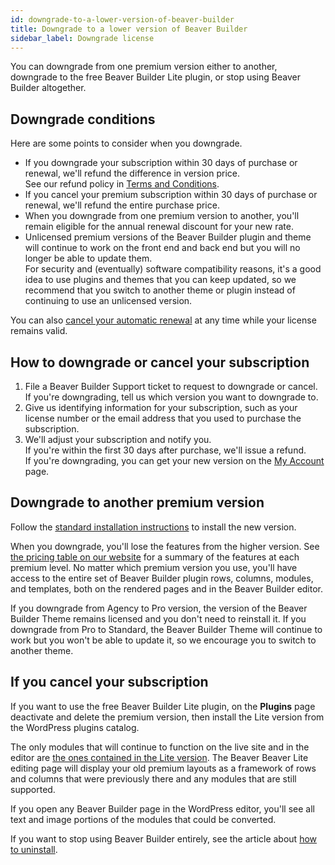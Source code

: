 ```yaml
---
id: downgrade-to-a-lower-version-of-beaver-builder
title: Downgrade to a lower version of Beaver Builder
sidebar_label: Downgrade license
---
```


You can downgrade from one premium version either to another, downgrade to the free Beaver Builder Lite plugin, or stop using Beaver Builder altogether. 

## Downgrade conditions

Here are some points to consider when you downgrade.

* If you downgrade your subscription within 30 days of purchase or renewal, we'll refund the difference in version price.  
See our refund policy in [Terms and Conditions](https://www.wpbeaverbuilder.com/terms-and-conditions/).
* If you cancel your premium subscription within 30 days of purchase or renewal, we'll refund the entire purchase price. 
* When you  downgrade from one premium version to another, you'll remain  eligible for the annual renewal discount for your new rate.
* Unlicensed premium versions of the Beaver Builder plugin and theme will continue to work on the front end and back end but you will no longer be able to update them.  
For security and (eventually) software compatibility reasons, it's a good idea to use plugins and themes that you can keep updated, so we recommend that you switch to another theme or plugin instead of continuing to use an unlicensed version.

You can also [cancel your automatic renewal](/general/account-billing/cancel-your-automatic-renewal.md) at any time while your license remains valid.

## How to downgrade or cancel your subscription

1. File a Beaver Builder Support ticket to request to downgrade or cancel.  
If you're downgrading, tell us which version you want to downgrade to.
2. Give us identifying information for your subscription, such as your license number or the email address that you used to purchase the subscription.  
2. We'll adjust your subscription and notify you.  
If you're within the first 30 days after purchase, we'll issue a refund.  
If you're downgrading, you can get your new version on the [My Account](https://www.wpbeaverbuilder.com/my-account/) page.

## Downgrade to another premium version

Follow the [standard installation instructions](/beaver-builder/getting-started/install-beaver-builder.md) to install the new version.

When you downgrade, you'll lose the features from the higher version. See
[the pricing table on our website](https://www.wpbeaverbuilder.com/pricing/) for a summary of the features at each premium level. No matter which premium version you use, you'll have access to the entire set of Beaver Builder plugin rows, columns, modules, and templates, both on the rendered pages and in the Beaver Builder editor.

If you downgrade from Agency to Pro version, the version of the Beaver Builder
Theme remains licensed and you don't need to reinstall it. If you downgrade
from Pro to Standard, the Beaver Builder Theme will continue to work but you
won't be able to update it, so we encourage you to switch to another theme.

## If you cancel your subscription

If you want to use the free Beaver Builder Lite
plugin, on the **Plugins** page deactivate and delete the premium version, then install the Lite version from the WordPress plugins catalog. 

The only modules that will continue to function on the live site and
in the editor are [the ones contained in the Lite version](/general/pre-sales/difference-between-free-and-premium-versions.mdx). The Beaver Beaver Lite editing page will display your old premium layouts as a framework of rows and columns that were previously there and any modules that are still supported.

If you open any Beaver Builder page in the WordPress editor, you'll see all text and image portions of the modules that could be converted. 

If you want to stop using Beaver Builder entirely, see the article about [how to uninstall](/beaver-builder/troubleshooting/updates-license/uninstall-or-deactivate-the-beaver-builder-plugin.md#uninstall-beaver-builder-plugin-and-settings). 


